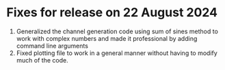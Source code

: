 # Fixes for release on 22 August 2024

1. Generalized the channel generation code using sum of sines method to work with complex numbers and made it professional by adding command line arguments
2. Fixed plotting file to work in a general manner without having to modify much of the code.